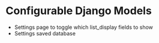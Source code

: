 # Configurable Django Models

- Settings page to toggle which list_display fields to show
- Settings saved database
